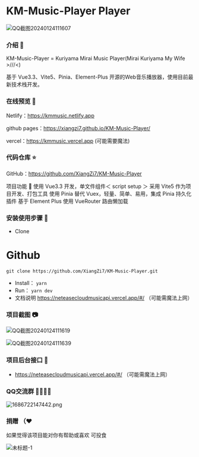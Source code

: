 # KM-Music-Player Player

![QQ截图20240124111607](https://github.com/XiangZi7/KM-Music-Player/assets/67356803/9e5d2a7c-c63f-4b8b-bb21-d19522d99742)


### 介绍 📖

KM-Music-Player = Kuriyama Mirai Music Player(Mirai Kuriyama My Wife >///<)

基于 Vue3.3、Vite5、Pinia、Element-Plus 开源的Web音乐播放器，使用目前最新技术栈开发。

### 在线预览 👀

Netlify：<https://kmmusic.netlify.app>

github pages：<https://xiangzi7.github.io/KM-Music-Player/>

vercel：<https://kmmusic.vercel.app> (可能需要魔法)

### 代码仓库 ⭐

GitHub：<https://github.com/XiangZi7/KM-Music-Player>

项目功能 🔨
使用 Vue3.3 开发，单文件组件＜ script setup ＞
采用 Vite5 作为项目开发、打包工具
使用 Pinia 替代 Vuex，轻量、简单、易用，集成 Pinia 持久化插件
基于 Element Plus
使用 VueRouter 路由懒加载

### 安装使用步骤 📔

*   Clone

# Github

`git clone https://github.com/XiangZi7/KM-Music-Player.git`

*   Install：
    `yarn`
*   Run：
    `yarn dev`
*   文档说明
    <https://neteasecloudmusicapi.vercel.app/#/>  （可能需魔法上网）

### 项目截图 📷

![QQ截图20240124111619](https://github.com/XiangZi7/KM-Music-Player/assets/67356803/bb6dbeeb-18ee-452f-a6bd-5d23e347b65e)

![QQ截图20240124111639](https://github.com/XiangZi7/KM-Music-Player/assets/67356803/2cbbf647-bf18-4c60-82dd-982a95a2fc02)


### 项目后台接口 🧩

*   <https://neteasecloudmusicapi.vercel.app/#/>  （可能需魔法上网）

### QQ交流群 👨‍👨‍👦‍👦

![1686722147442.png](https://p6-juejin.byteimg.com/tos-cn-i-k3u1fbpfcp/2ef2a97c45df4a6fa5c78b34a28a42fc~tplv-k3u1fbpfcp-watermark.image#?w=238\&h=250\&s=10821\&e=png\&a=1\&b=f8f8f8)

### 捐赠 （❤

如果觉得该项目能对你有帮助或喜欢 可投食

![未标题-1](https://github.com/XiangZi7/KM-Music-Player/assets/67356803/023181cb-037d-434e-9ea6-1a3c2bcb52f6)


